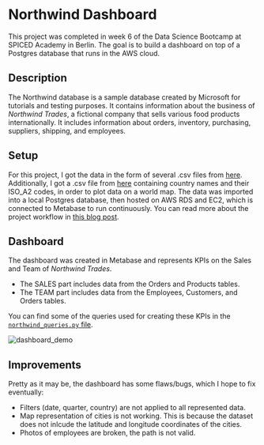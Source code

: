 # Northwind Dashboard
This project was completed in week 6 of the Data Science Bootcamp at SPICED Academy in Berlin. The goal is to build a dashboard on top of a Postgres database that runs in the AWS cloud.

## Description
The Northwind database is a sample database created by Microsoft for tutorials and testing purposes. It contains information about the business of *Northwind Trades*, a fictional company that sells various food products internationally. It includes information about orders, inventory, purchasing, suppliers, shipping, and employees. 

## Setup
For this project, I got the data in the form of several .csv files from [here](https://github.com/pawlodkowski/northwind_data_clean). Additionally, I got a .csv file from [here](https://datahub.io/core/country-list) containing country names and their ISO_A2 codes, in order to plot data on a world map. The data was imported into a local Postgres database, then hosted on AWS RDS and EC2, which is connected to Metabase to run continuously. You can read more about the project workflow in [this blog post]().

## Dashboard
The dashboard was created in Metabase and represents KPIs on the Sales and Team of *Northwind Trades*. 
- The SALES part includes data from the Orders and Products tables.
- The TEAM part includes data from the Employees, Customers, and Orders tables.

You can find some of the queries used for creating these KPIs in the [`northwind_queries.py` file](https://github.com/lorenanda/northwind-dashboard/blob/main/northwind_queries.py).

![dashboard_demo](https://github.com/spicedacademy/stochastic-sage-student-code/blob/lorena/week_6/dashboard_demo.gif)

## Improvements
Pretty as it may be, the dashboard has some flaws/bugs, which I hope to fix eventually:
- Filters (date, quarter, country) are not applied to all represented data.
- Map representation of cities is not working. This is because the dataset does not inlcude the latitude and longitude coordinates of the cities. 
- Photos of employees are broken, the path is not valid.
